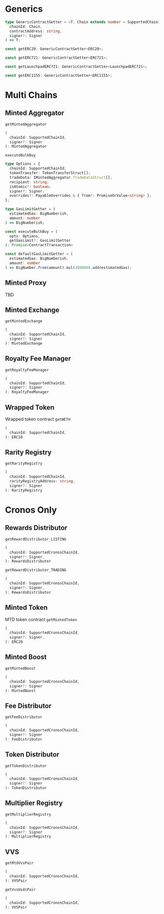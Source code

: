 # Generics

```ts
type GenericContractGetter = <T, Chain extends number = SupportedChainId>(
  chainId: Chain,
  contractAddress: string,
  signer?: Signer
) => T;

const getERC20: GenericContractGetter<ERC20>;

const getERC721: GenericContractGetter<ERC721>;

const getLaunchpadERC721: GenericContractGetter<LaunchpadERC721>;

const getERC1155: GenericContractGetter<ERC1155>;
```

# Multi Chains

## Minted Aggregator

`getMintedAggregator`

```ts
(
  chainId: SupportedChainId,
  signer?: Signer
): MintedAggregator
```

`executeBulkBuy`

```ts
type Options = {
  chainId: SupportedChainId;
  tokenTransfer: TokenTransferStruct[];
  tradeData: IMintedAggregator.TradeDataStruct[];
  recipient: string;
  isAtomic?: boolean;
  signer?: Signer;
  overrides?: PayableOverrides & { from?: PromiseOrValue<string> };
};

type GasLimitGetter = (
  estimatedGas: BigNumberish,
  amount: number
) => BigNumberish;

const executeBulkBuy = (
  opts: Options,
  getGasLimit?: GasLimitGetter
): Promise<ContractTransaction>

const defaultGasLimitGetter = (
  estimatedGas: BigNumberish,
  amount: number
) => BigNumber.from(amount).mul(300000).add(estimatedGas);
```

## Minted Proxy

TBD

## Minted Exchange

`getMintedExchange`

```ts
(
  chainId: SupportedChainId,
  signer?: Signer
): MintedExchange
```

## Royalty Fee Manager

`getRoyaltyFeeManager`

```ts
(
  chainId: SupportedChainId,
  signer?: Signer
): RoyaltyFeeManager
```

## Wrapped Token

Wrapped token contract
`getWETH`

```ts
(
  chainId: SupportedChainId,
): ERC20
```

## Rarity Registry

`getRarityRegistry`

```ts
(
  chainId: SupportedChainId,
  rarityRegistryAddress: string,
  signer?: Signer
): RarityRegistry
```

# Cronos Only

## Rewards Distributor

`getRewardDistributor_LISTING`

```ts
(
  chainId: SupportedCronosChainId,
  signer?: Signer,
): RewardsDistributor
```

`getRewardDistributor_TRADING`

```ts
(
  chainId: SupportedCronosChainId,
  signer?: Signer,
): RewardsDistributor
```

## Minted Token

MTD token contract
`getMintedToken`

```ts
(
  chainId: SupportedCronosChainId,
  signer?: Signer,
): ERC20
```

## Minted Boost

`getMintedBoost`

```ts
(
  chainId: SupportedCronosChainId,
  signer?: Signer
): MintedBoost
```

## Fee Distributor

`getFeeDistributor`

```ts
(
  chainId: SupportedCronosChainId,
  signer?: Signer
): FeeDistributor
```

## Token Distributor

`getTokenDistributor`

```ts
(
  chainId: SupportedCronosChainId,
  signer?: Signer
): TokenDistributor
```

## Multiplier Registry

`getMultiplierRegistry`

```ts
(
  chainId: SupportedCronosChainId,
  signer?: Signer
): MultiplierRegistry
```

## VVS

`getMtdVvsPair`

```ts
(
  chainId: SupportedCronosChainId,
): VVSPair
```

`getVvsUsdcPair`

```ts
(
  chainId: SupportedCronosChainId,
): VVSPair
```
